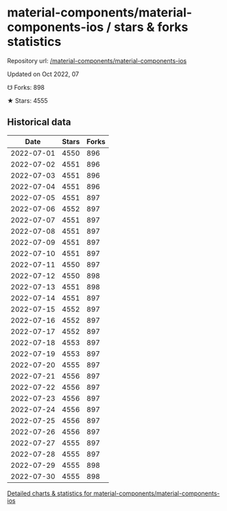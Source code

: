 # material-components/material-components-ios / stars & forks statistics

Repository url: [/material-components/material-components-ios](https://github.com/material-components/material-components-ios)

Updated on Oct 2022, 07

☋ Forks: 898

★ Stars: 4555

## Historical data
| Date | Stars | Forks |
|------|-------|-------|
| 2022-07-01 | 4550 | 896 | 
| 2022-07-02 | 4551 | 896 | 
| 2022-07-03 | 4551 | 896 | 
| 2022-07-04 | 4551 | 896 | 
| 2022-07-05 | 4551 | 897 | 
| 2022-07-06 | 4552 | 897 | 
| 2022-07-07 | 4551 | 897 | 
| 2022-07-08 | 4551 | 897 | 
| 2022-07-09 | 4551 | 897 | 
| 2022-07-10 | 4551 | 897 | 
| 2022-07-11 | 4550 | 897 | 
| 2022-07-12 | 4550 | 898 | 
| 2022-07-13 | 4551 | 898 | 
| 2022-07-14 | 4551 | 897 | 
| 2022-07-15 | 4552 | 897 | 
| 2022-07-16 | 4552 | 897 | 
| 2022-07-17 | 4552 | 897 | 
| 2022-07-18 | 4553 | 897 | 
| 2022-07-19 | 4553 | 897 | 
| 2022-07-20 | 4555 | 897 | 
| 2022-07-21 | 4556 | 897 | 
| 2022-07-22 | 4556 | 897 | 
| 2022-07-23 | 4556 | 897 | 
| 2022-07-24 | 4556 | 897 | 
| 2022-07-25 | 4556 | 897 | 
| 2022-07-26 | 4556 | 897 | 
| 2022-07-27 | 4555 | 897 | 
| 2022-07-28 | 4555 | 897 | 
| 2022-07-29 | 4555 | 898 | 
| 2022-07-30 | 4555 | 898 | 


[Detailed charts & statistics for material-components/material-components-ios](https://reviewgithub.com/rep/material-components/material-components-ios)
